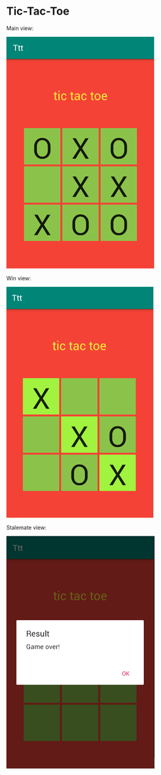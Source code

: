 # Tic-Tac-Toe


Main view:

![ScreenShot](images\2019-09-11_06-05-22.png)


Win view:

![ScreenShot](images/2019-09-11_06-06-27.png)


Stalemate view:

![ScreenShot](images/2019-09-11_06-09-15.png)